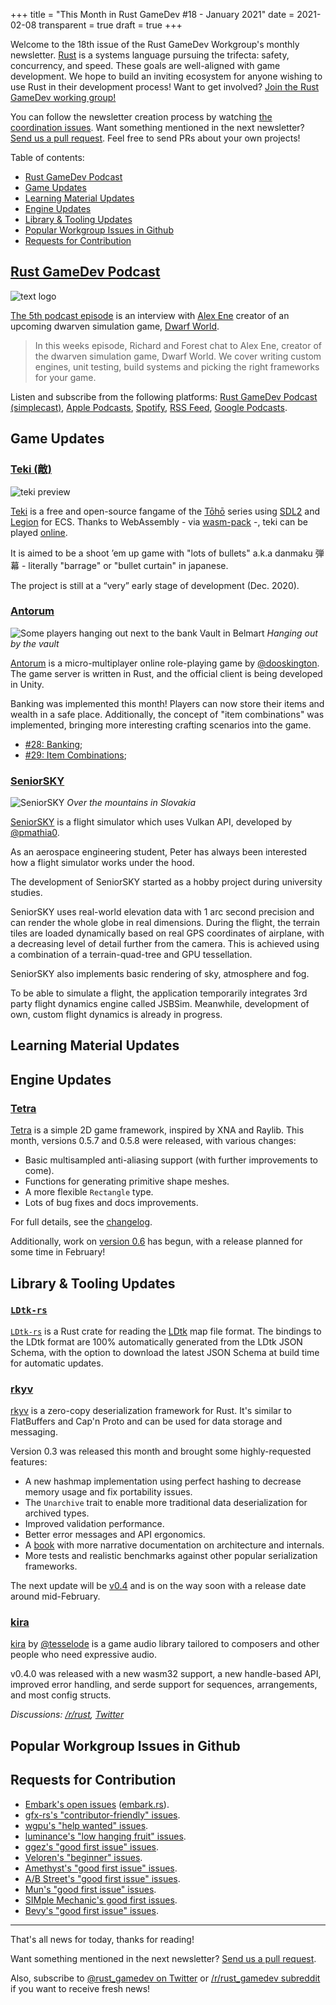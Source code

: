 +++
title = "This Month in Rust GameDev #18 - January 2021"
date = 2021-02-08
transparent = true
draft = true
+++

Welcome to the 18th issue of the Rust GameDev Workgroup's
monthly newsletter.
[Rust] is a systems language pursuing the trifecta:
safety, concurrency, and speed.
These goals are well-aligned with game development.
We hope to build an inviting ecosystem for anyone wishing
to use Rust in their development process!
Want to get involved? [Join the Rust GameDev working group!][join]

You can follow the newsletter creation process
by watching [the coordination issues][coordination].
Want something mentioned in the next newsletter?
[Send us a pull request][pr].
Feel free to send PRs about your own projects!

[Rust]: https://rust-lang.org
[join]: https://github.com/rust-gamedev/wg#join-the-fun
[pr]: https://github.com/rust-gamedev/rust-gamedev.github.io
[coordination]: https://github.com/rust-gamedev/rust-gamedev.github.io/issues?q=label%3Acoordination
[Rust]: https://rust-lang.org
[join]: https://github.com/rust-gamedev/wg#join-the-fun

Table of contents:

- [Rust GameDev Podcast](#rust-gamedev-podcast)
- [Game Updates](#game-updates)
- [Learning Material Updates](#learning-material-updates)
- [Engine Updates](#engine-updates)
- [Library & Tooling Updates](#library-tooling-updates)
- [Popular Workgroup Issues in Github](#popular-workgroup-issues-in-github)
- [Requests for Contribution](#requests-for-contribution)

<!--
Ideal section structure is:

```
### [Title]

![image/GIF description](image link)
_image caption_

A paragraph or two with a summary and [useful links].

_Discussions:
[/r/rust](https://reddit.com/r/rust/todo),
[twitter](https://twitter.com/todo/status/123456)_

[Title]: https://first.link
[useful links]: https://other.link
```

If needed, a section can be split into subsections with a "------" delimiter.
-->

## [Rust GameDev Podcast][podcast-5]

![text logo](podcast.jpeg)

[The 5th podcast episode][podcast-5] is an interview with
[Alex Ene][@_AlexEne_] creator of an upcoming dwarven simulation
game, [Dwarf World][dwarf-world].

> In this weeks episode, Richard and Forest chat to Alex Ene,
> creator of the dwarven simulation game, Dwarf World.
> We cover writing custom engines, unit testing, build
> systems and picking the right frameworks for your game.

Listen and subscribe from the following platforms:
[Rust GameDev Podcast (simplecast)](https://rustgamedev.com/),
[Apple Podcasts](https://podcasts.apple.com/gb/podcast/rust-game-dev/id1526304768),
[Spotify](https://open.spotify.com/show/7HRfGnTcXkLkQd9fxJbDGj),
[RSS Feed](https://feeds.simplecast.com/C6NQglnL),
[Google Podcasts](https://podcasts.google.com/feed/aHR0cHM6Ly9mZWVkcy5zaW1wbGVjYXN0LmNvbS9DNk5RZ2xuTA).

[podcast-5]: https://rustgamedev.com/episodes/interview-with-alex-ene
[@_AlexEne_]: https://twitter.com/_Alex_Ene_
[dwarf-world]: https://dwarf.world

## Game Updates

### [Teki (敵)][teki]

![teki preview](teki.gif)

[Teki][teki] is a free and open-source fangame of the [Tōhō] series
using [SDL2] and [Legion] for ECS. Thanks to WebAssembly - via [wasm-pack]
\-, teki can be played [online][teki-online].

It is aimed to be a shoot ’em up game with "lots of bullets"
a.k.a danmaku 弾幕 - literally "barrage" or "bullet curtain" in japanese.

The project is still at a “very” early stage of development (Dec. 2020).

[teki]: https://github.com/o2sh/teki
[teki-online]: https://o2sh.github.io/teki
[Tōhō]: https://en.wikipedia.org/wiki/Touhou_Project
[SDL2]: https://github.com/Rust-SDL2/rust-sdl2
[Legion]: https://crates.io/crates/legion
[wasm-pack]: https://rustwasm.github.io/wasm-pack

### [Antorum]

![Some players hanging out next to the bank Vault in Belmart](antorum-2-1-2021.jpg)
_Hanging out by the vault_

[Antorum] is a micro-multiplayer online role-playing game by [@dooskington].
The game server is written in Rust, and the official client is being developed
in Unity.

Banking was implemented this month! Players can now store their items and wealth
in a safe place. Additionally, the concept of "item combinations" was implemented,
bringing more interesting crafting scenarios into the game.

- [#28: Banking](https://ratwizard.dev/dev-log/antorum/28);
- [#29: Item Combinations](https://ratwizard.dev/dev-log/antorum/29);

[Antorum]: https://ratwizard.dev/dev-log/antorum
[@dooskington]: https://twitter.com/dooskington

### [SeniorSKY]

![SeniorSKY](3.png)
_Over the mountains in Slovakia_

[SeniorSKY]
is a flight simulator which uses Vulkan API, developed by [@pmathia0].

As an aerospace engineering student, Peter has always been interested how
a flight simulator works under the hood.

The development of SeniorSKY started as a hobby project during university
studies. 

SeniorSKY uses real-world elevation data with 1 arc
second precision and can render the whole globe in real dimensions.
During the flight, the terrain tiles are loaded dynamically based
on real GPS coordinates of airplane, with a decreasing level of detail
further from the camera. This is achieved using a combination
of a terrain-quad-tree and GPU tessellation.

SeniorSKY also implements basic rendering of sky, atmosphere and fog.

To be able to simulate a flight, the application temporarily integrates 3rd party
flight dynamics engine called JSBSim. Meanwhile, development of own, custom
flight dynamics is already in progress.

[SeniorSKY]: https://youtube.com/playlist?list=PLMmaJuk-D7iaObZyhyvc83tNwpx3ghzkY
[@pmathia0]: https://twitter.com/pmathia0

## Learning Material Updates

## Engine Updates

### [Tetra]

[Tetra] is a simple 2D game framework, inspired by XNA and Raylib. This month,
versions 0.5.7 and 0.5.8 were released, with various changes:

- Basic multisampled anti-aliasing support (with further improvements to come).
- Functions for generating primitive shape meshes.
- A more flexible `Rectangle` type.
- Lots of bug fixes and docs improvements.

For full details, see the [changelog][tetra-changelog].

Additionally, work on [version 0.6][tetra-06-changelog] has begun, with a release
planned for some time in February!

[tetra]: https://github.com/17cupsofcoffee/tetra
[tetra-changelog]: https://github.com/17cupsofcoffee/tetra/blob/main/CHANGELOG.md
[tetra-06-changelog]: https://github.com/17cupsofcoffee/tetra/blob/0.6/CHANGELOG.md

## Library & Tooling Updates

### [`LDtk-rs`]

[`LDtk-rs`] is a Rust crate for reading the [LDtk] map file format. The bindings
to the LDtk format are 100% automatically generated from the LDtk JSON Schema,
with the option to download the latest JSON Schema at build time for automatic
updates.

[`LDtk-rs`]: https://github.com/katharostech/ldtk-rs
[LDtk]: https://ldtk.io

### [rkyv]

[rkyv] is a zero-copy deserialization framework for Rust. It's similar to
FlatBuffers and Cap'n Proto and can be used for data storage and messaging.

Version 0.3 was released this month and brought some highly-requested features:

- A new hashmap implementation using perfect hashing to decrease memory usage
  and fix portability issues.
- The `Unarchive` trait to enable more traditional data deserialization for
  archived types.
- Improved validation performance.
- Better error messages and API ergonomics.
- A [book][rkyv-book] with more narrative documentation on architecture and
  internals.
- More tests and realistic benchmarks against other popular serialization
  frameworks.

The next update will be [v0.4][rkyv-v0.4] and is on the way soon with a release
date around mid-February.

[rkyv]: https://github.com/djkoloski/rkyv
[rkyv-book]: https://djkoloski.github.io/rkyv
[rkyv-v0.4]: https://github.com/djkoloski/rkyv/milestone/5

### [kira]

[kira] by [@tesselode] is a game audio library tailored to composers and other
people who need expressive audio.

v0.4.0 was released with a new wasm32 support, a new handle-based API, improved
error handling, and serde support for sequences, arrangements, and most config structs.

_Discussions: [/r/rust](https://www.reddit.com/r/rust/comments/l3ma3d/kira_game_audio_library_v040_wasm_support_serde/),
[Twitter](https://twitter.com/tesselode/status/1353111739433410560)_

[Kira]: https://github.com/tesselode/kira
[@tesselode]: https://twitter.com/tesselode

## Popular Workgroup Issues in Github

<!-- Up to 10 links to interesting issues -->

## Requests for Contribution

<!-- Links to "good first issue"-labels or direct links to specific tasks -->

- [Embark's open issues][embark-open-issues] ([embark.rs]).
- [gfx-rs's "contributor-friendly" issues][gfx-issues].
- [wgpu's "help wanted" issues][wgpu-help-wanted].
- [luminance's "low hanging fruit" issues][luminance-fruits].
- [ggez's "good first issue" issues][ggez-issues].
- [Veloren's "beginner" issues][veloren-beginner].
- [Amethyst's "good first issue" issues][amethyst-issues].
- [A/B Street's "good first issue" issues][abstreet-issues].
- [Mun's "good first issue" issues][mun-issues].
- [SIMple Mechanic's good first issues][simm-issues].
- [Bevy's "good first issue" issues][bevy-issues].

[embark.rs]: https://embark.rs
[embark-open-issues]: https://github.com/search?q=user:EmbarkStudios+state:open
[gfx-issues]: https://github.com/gfx-rs/gfx/issues?q=is%3Aissue+is%3Aopen+label%3Acontributor-friendly
[wgpu-help-wanted]: https://github.com/gfx-rs/wgpu-rs/issues?q=is%3Aissue+is%3Aopen+label%3A%22help+wanted%22
[luminance-fruits]: https://github.com/phaazon/luminance-rs/issues?q=is%3Aissue+is%3Aopen+label%3A%22low+hanging+fruit%22
[ggez-issues]: https://github.com/ggez/ggez/labels/%2AGOOD%20FIRST%20ISSUE%2A
[veloren-beginner]: https://gitlab.com/veloren/veloren/issues?label_name=beginner
[amethyst-issues]: https://github.com/amethyst/amethyst/issues?q=is%3Aissue+is%3Aopen+label%3A%22good+first+issue%22
[abstreet-issues]: https://github.com/dabreegster/abstreet/issues?q=is%3Aissue+is%3Aopen+label%3A%22good+first+issue%22
[mun-issues]: https://github.com/mun-lang/mun/labels/good%20first%20issue
[simm-issues]: https://github.com/mkhan45/SIMple-Mechanics/labels/good%20first%20issue
[bevy-issues]: https://github.com/bevyengine/bevy/labels/good%20first%20issue

------

That's all news for today, thanks for reading!

Want something mentioned in the next newsletter?
[Send us a pull request][pr].

Also, subscribe to [@rust_gamedev on Twitter][@rust_gamedev]
or [/r/rust_gamedev subreddit][/r/rust_gamedev] if you want to receive fresh news!

<!--
TODO: Add real links and un-comment once this post is published
**Discussions of this post**:
[/r/rust](TODO),
[twitter](TODO).
-->

[/r/rust_gamedev]: https://reddit.com/r/rust_gamedev
[@rust_gamedev]: https://twitter.com/rust_gamedev
[pr]: https://github.com/rust-gamedev/rust-gamedev.github.io
